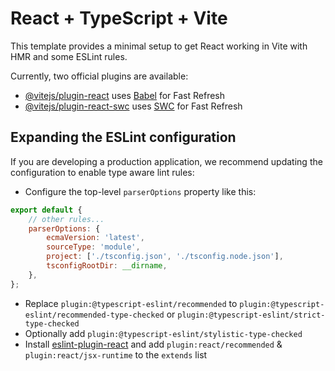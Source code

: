 # React + TypeScript + Vite

This template provides a minimal setup to get React working in Vite with HMR and
some ESLint rules.

Currently, two official plugins are available:

-   [@vitejs/plugin-react](https://github.com/vitejs/vite-plugin-react/blob/main/packages/plugin-react/README.md)
    uses [Babel](https://babeljs.io/) for Fast Refresh
-   [@vitejs/plugin-react-swc](https://github.com/vitejs/vite-plugin-react-swc)
    uses [SWC](https://swc.rs/) for Fast Refresh

## Expanding the ESLint configuration

If you are developing a production application, we recommend updating the
configuration to enable type aware lint rules:

-   Configure the top-level `parserOptions` property like this:

```js
export default {
    // other rules...
    parserOptions: {
        ecmaVersion: 'latest',
        sourceType: 'module',
        project: ['./tsconfig.json', './tsconfig.node.json'],
        tsconfigRootDir: __dirname,
    },
};
```

-   Replace `plugin:@typescript-eslint/recommended` to
    `plugin:@typescript-eslint/recommended-type-checked` or
    `plugin:@typescript-eslint/strict-type-checked`
-   Optionally add `plugin:@typescript-eslint/stylistic-type-checked`
-   Install
    [eslint-plugin-react](https://github.com/jsx-eslint/eslint-plugin-react) and
    add `plugin:react/recommended` & `plugin:react/jsx-runtime` to the `extends`
    list
